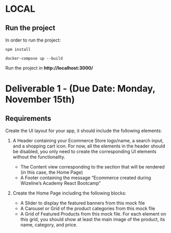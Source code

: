 # LOCAL
## Run the project
In order to run the project:
```
npm install
```

```
docker-compose up --build
```

Run the project in **http://localhost:3000/**

# Deliverable 1 - (Due Date: Monday, November 15th)
## Requirements

Create the UI layout for your app, it should include the following elements:
1. A Header containing your Ecommerce Store logo/name, a search input, and a shopping cart icon. For now, all the elements in the header should be disabled, you only need to create the corresponding UI elements without the functionality.
    - The Content view corresponding to the section that will be rendered (in this case, the Home Page)
    -  A Footer containing the message “Ecommerce created during Wizeline’s Academy React Bootcamp”

2. Create the Home Page including the following blocks:
    - A Slider to display the featured banners from this mock file
    - A Carousel or Grid of the product categories from this mock file
    - A Grid of Featured Products from this mock file. For each element on this grid, you should show at least the main image of the product, its name, category, and price.